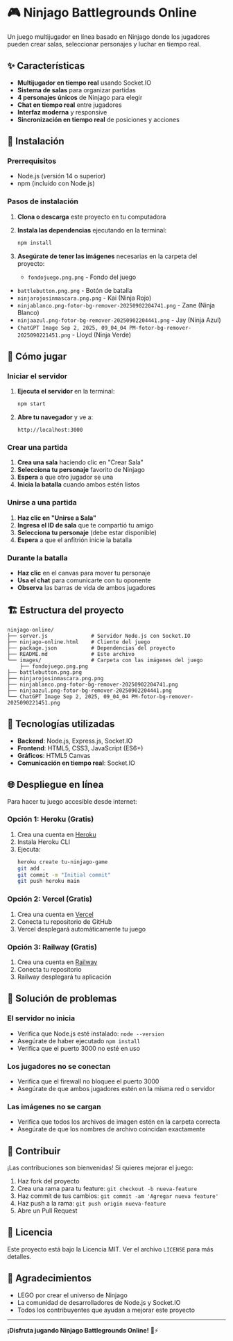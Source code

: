 # 🎮 Ninjago Battlegrounds Online

Un juego multijugador en línea basado en Ninjago donde los jugadores pueden crear salas, seleccionar personajes y luchar en tiempo real.

## ✨ Características

- **Multijugador en tiempo real** usando Socket.IO
- **Sistema de salas** para organizar partidas
- **4 personajes únicos** de Ninjago para elegir
- **Chat en tiempo real** entre jugadores
- **Interfaz moderna** y responsive
- **Sincronización en tiempo real** de posiciones y acciones

## 🚀 Instalación

### Prerrequisitos
- Node.js (versión 14 o superior)
- npm (incluido con Node.js)

### Pasos de instalación

1. **Clona o descarga** este proyecto en tu computadora

2. **Instala las dependencias** ejecutando en la terminal:
   ```bash
   npm install
   ```

3. **Asegúrate de tener las imágenes** necesarias en la carpeta del proyecto:
   - `fondojuego.png.png` - Fondo del juego
- `battlebutton.png.png` - Botón de batalla
- `ninjarojosinmascara.png.png` - Kai (Ninja Rojo)
- `ninjablanco.png-fotor-bg-remover-20250902204741.png` - Zane (Ninja Blanco)
- `ninjaazul.png-fotor-bg-remover-20250902204441.png` - Jay (Ninja Azul)
- `ChatGPT Image Sep 2, 2025, 09_04_04 PM-fotor-bg-remover-2025090221451.png` - Lloyd (Ninja Verde)

## 🎯 Cómo jugar

### Iniciar el servidor

1. **Ejecuta el servidor** en la terminal:
   ```bash
   npm start
   ```

2. **Abre tu navegador** y ve a:
   ```
   http://localhost:3000
   ```

### Crear una partida

1. **Crea una sala** haciendo clic en "Crear Sala"
2. **Selecciona tu personaje** favorito de Ninjago
3. **Espera** a que otro jugador se una
4. **Inicia la batalla** cuando ambos estén listos

### Unirse a una partida

1. **Haz clic en "Unirse a Sala"**
2. **Ingresa el ID de sala** que te compartió tu amigo
3. **Selecciona tu personaje** (debe estar disponible)
4. **Espera** a que el anfitrión inicie la batalla

### Durante la batalla

- **Haz clic** en el canvas para mover tu personaje
- **Usa el chat** para comunicarte con tu oponente
- **Observa** las barras de vida de ambos jugadores

## 🏗️ Estructura del proyecto

```
ninjago-online/
├── server.js              # Servidor Node.js con Socket.IO
├── ninjago-online.html    # Cliente del juego
├── package.json           # Dependencias del proyecto
├── README.md              # Este archivo
└── images/                # Carpeta con las imágenes del juego
    ├── fondojuego.png.png
├── battlebutton.png.png
├── ninjarojosinmascara.png.png
├── ninjablanco.png-fotor-bg-remover-20250902204741.png
├── ninjaazul.png-fotor-bg-remover-20250902204441.png
└── ChatGPT Image Sep 2, 2025, 09_04_04 PM-fotor-bg-remover-2025090221451.png
```

## 🔧 Tecnologías utilizadas

- **Backend**: Node.js, Express.js, Socket.IO
- **Frontend**: HTML5, CSS3, JavaScript (ES6+)
- **Gráficos**: HTML5 Canvas
- **Comunicación en tiempo real**: Socket.IO

## 🌐 Despliegue en línea

Para hacer tu juego accesible desde internet:

### Opción 1: Heroku (Gratis)
1. Crea una cuenta en [Heroku](https://heroku.com)
2. Instala Heroku CLI
3. Ejecuta:
   ```bash
   heroku create tu-ninjago-game
   git add .
   git commit -m "Initial commit"
   git push heroku main
   ```

### Opción 2: Vercel (Gratis)
1. Crea una cuenta en [Vercel](https://vercel.com)
2. Conecta tu repositorio de GitHub
3. Vercel desplegará automáticamente tu juego

### Opción 3: Railway (Gratis)
1. Crea una cuenta en [Railway](https://railway.app)
2. Conecta tu repositorio
3. Railway desplegará tu aplicación

## 🐛 Solución de problemas

### El servidor no inicia
- Verifica que Node.js esté instalado: `node --version`
- Asegúrate de haber ejecutado `npm install`
- Verifica que el puerto 3000 no esté en uso

### Los jugadores no se conectan
- Verifica que el firewall no bloquee el puerto 3000
- Asegúrate de que ambos jugadores estén en la misma red o servidor

### Las imágenes no se cargan
- Verifica que todos los archivos de imagen estén en la carpeta correcta
- Asegúrate de que los nombres de archivo coincidan exactamente

## 🤝 Contribuir

¡Las contribuciones son bienvenidas! Si quieres mejorar el juego:

1. Haz fork del proyecto
2. Crea una rama para tu feature: `git checkout -b nueva-feature`
3. Haz commit de tus cambios: `git commit -am 'Agregar nueva feature'`
4. Haz push a la rama: `git push origin nueva-feature`
5. Abre un Pull Request

## 📝 Licencia

Este proyecto está bajo la Licencia MIT. Ver el archivo `LICENSE` para más detalles.

## 🙏 Agradecimientos

- LEGO por crear el universo de Ninjago
- La comunidad de desarrolladores de Node.js y Socket.IO
- Todos los contribuyentes que ayudan a mejorar este proyecto

---

**¡Disfruta jugando Ninjago Battlegrounds Online!** 🥋⚡


